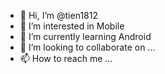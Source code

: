 - 👋 Hi, I’m @tien1812
- 👀 I’m interested in Mobile
- 🌱 I’m currently learning Android
- 💞️ I’m looking to collaborate on ...
- 📫 How to reach me ...

<!---
tien1812/tien1812 is a ✨ special ✨ repository because its `README.md` (this file) appears on your GitHub profile.
You can click the Preview link to take a look at your changes.
--->

